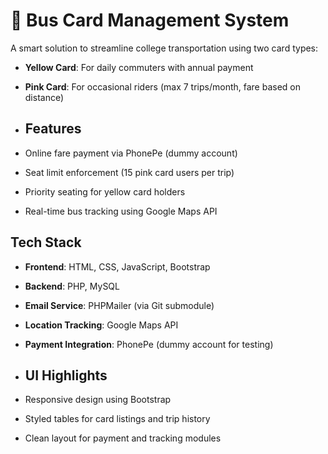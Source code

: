 # 🚌 Bus Card Management System

A smart solution to streamline college transportation using two card types:
- **Yellow Card**: For daily commuters with annual payment
- **Pink Card**: For occasional riders (max 7 trips/month, fare based on distance)

- ##  Features
-  Online fare payment via PhonePe (dummy account)
-  Seat limit enforcement (15 pink card users per trip)
-  Priority seating for yellow card holders
-  Real-time bus tracking using Google Maps API

##  Tech Stack
- **Frontend**: HTML, CSS, JavaScript, Bootstrap
- **Backend**: PHP, MySQL
- **Email Service**: PHPMailer (via Git submodule)
- **Location Tracking**: Google Maps API
- **Payment Integration**: PhonePe (dummy account for testing)

- ##  UI Highlights
- Responsive design using Bootstrap
- Styled tables for card listings and trip history
- Clean layout for payment and tracking modules

